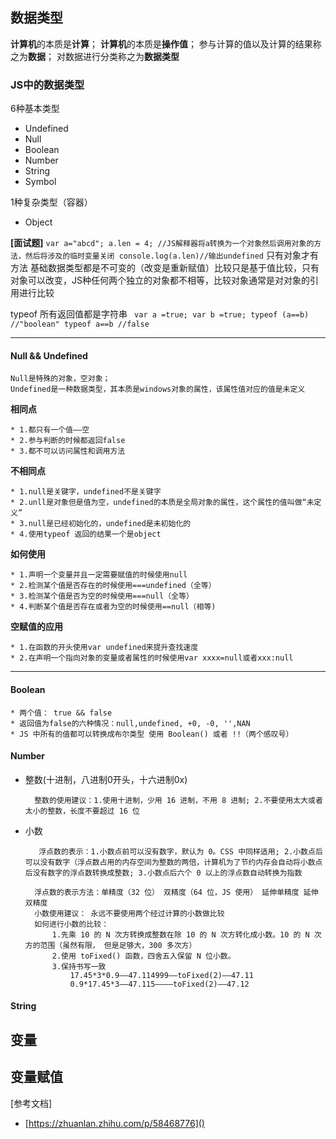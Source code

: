 ## 数据类型
**计算机**的本质是**计算**；
**计算机**的本质是**操作值**；
参与计算的值以及计算的结果称之为**数据**；
对数据进行分类称之为**数据类型**
### JS中的数据类型
6种基本类型
* Undefined
* Null
* Boolean
* Number
* String
* Symbol

1种复杂类型（容器）

* Object

**[面试题]**
    ````
    var a="abcd";
    a.len = 4; //JS解释器将a转换为一个对象然后调用对象的方法，然后将涉及的临时变量关闭
    console.log(a.len)//输出undefined
    ````
    只有对象才有方法
    基础数据类型都是不可变的（改变是重新赋值）比较只是基于值比较，只有对象可以改变，JS种任何两个独立的对象都不相等，比较对象通常是对对象的引用进行比较
    
typeof 所有返回值都是字符串
   `` var a =true;
   var b =true;
   typeof (a==b) //"boolean"
   typeof a==b //false``
   ****
#### Null && Undefined  
    Null是特殊的对象，空对象；
    Undefined是一种数据类型，其本质是windows对象的属性，该属性值对应的值是未定义
   
   **相同点**
  
    * 1.都只有一个值——空
    * 2.参与判断的时候都返回false
    * 3.都不可以访问属性和调用方法

 **不相同点**

    * 1.null是关键字，undefined不是关键字
    * 2.unll是对象但是值为空，undefined的本质是全局对象的属性，这个属性的值叫做“未定义”
    * 3.null是已经初始化的，undefined是未初始化的
    * 4.使用typeof 返回的结果一个是object 

 **如何使用**
 
    * 1.声明一个变量并且一定需要赋值的时候使用null
    * 2.检测某个值是否存在的时候使用===undefined（全等）
    * 3.检测某个值是否为空的时候使用===null（全等）
    * 4.判断某个值是否存在或者为空的时候使用==null（相等)

 **空赋值的应用**
 
    * 1.在函数的开头使用var undefined来提升查找速度
    * 2.在声明一个指向对象的变量或者属性的时候使用var xxxx=null或者xxx:null
****
#### Boolean
    * 两个值： true && false
    * 返回值为false的六种情况：null,undefined, +0, -0, '',NAN
    * JS 中所有的值都可以转换成布尔类型 使⽤ Boolean() 或者 !!（两个感叹号）
#### Number
* 整数(十进制，八进制0开头，十六进制0x)
 
        整数的使⽤建议：1.使⽤⼗进制，少⽤ 16 进制，不⽤ 8 进制; 2.不要使⽤太⼤或者太⼩的整数，⻓度不要超过 16 位

* 小数

         浮点数的表示：1.⼩数点前可以没有数字，默认为 0。CSS 中同样适⽤; 2.⼩数点后可以没有数字（浮点数占⽤的内存空间为整数的两倍，计算机为了节约内存会⾃动将⼩数点后没有数字的浮点数转换成整数; 3.⼩数点后六个 0 以上的浮点数⾃动转换为指数
            
        浮点数的表示方法：单精度（32 位） 双精度（64 位，JS 使⽤） 延伸单精度 延伸双精度
        ⼩数使⽤建议： 永远不要使⽤两个经过计算的⼩数做⽐较
        如何进⾏⼩数的⽐较：
            1.先乘 10 的 N 次⽅转换成整数在除 10 的 N 次⽅转化成⼩数。10 的 N 次⽅的范围（虽然有限， 但是⾜够⼤，300 多次⽅）
            2.使⽤ toFixed() 函数，四舍五⼊保留 N 位⼩数。
            3.保持书写⼀致
                17.45*3*0.9——47.114999——toFixed(2)——47.11
                0.9*17.45*3——47.115————toFixed(2)——47.12


#### String

## 变量
## 变量赋值

[参考文档]

* [https://zhuanlan.zhihu.com/p/58468776]()